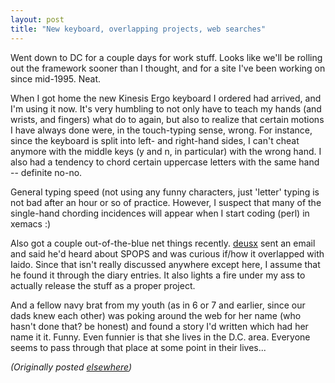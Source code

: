 ```yaml
---
layout: post
title: "New keyboard, overlapping projects, web searches"
---
```




<p>Went down to DC for a couple days for work stuff. Looks
like we'll be rolling out the framework sooner than I
thought, and for a site I've been working on since mid-1995.
Neat.

<p> <p>When I got home the new Kinesis Ergo keyboard I
ordered
had arrived, and I'm using it now. It's very humbling to not
only have to teach my hands (and wrists, and fingers) what
do to again, but also to realize that certain motions I have
always done were, in the touch-typing sense, wrong. For
instance, since the keyboard is split into left- and
right-hand sides, I can't cheat anymore with the middle keys
(y and n, in particular) with the wrong hand. I also had a
tendency to chord certain uppercase letters with the same
hand -- definite no-no.

<p> <p>General typing speed (not using any funny characters,
just 'letter' typing is not bad after an hour or so of
practice. However, I suspect that many of the single-hand
chording incidences will appear when I start coding (perl)
in xemacs :)

<p>Also got a couple out-of-the-blue net things recently. <a
href="http://www.advogato.org/person/deusx/">deusx</a> sent an email and said he'd
heard about SPOPS and was curious if/how it overlapped with
Iaido. Since that isn't really discussed anywhere except
here, I assume that he found it through the diary entries.
It also lights a fire under my ass to actually release the
stuff as a proper project.

<p>And a fellow navy brat from my youth (as in 6 or 7 and
earlier, since our dads knew each other) was poking around
the web for her name (who hasn't done that? be honest) and
found a story I'd written which had her name it it. Funny.
Even funnier is that she lives in the D.C. area. Everyone
seems to pass through that place at some point in their
lives...

<p><em>(Originally posted <a href="http://www.advogato.org/person/cwinters/diary.html?start=7">elsewhere</a>)</em></p>


